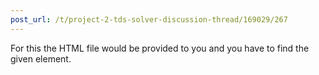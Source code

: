 ```yaml
---
post_url: /t/project-2-tds-solver-discussion-thread/169029/267
---
```

For this the HTML file would be provided to you and you have to find the given element.